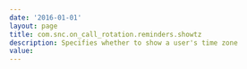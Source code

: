 ```yaml
---
date: '2016-01-01'
layout: page
title: com.snc.on_call_rotation.reminders.showtz
description: Specifies whether to show a user's time zone
value:  
---
```

